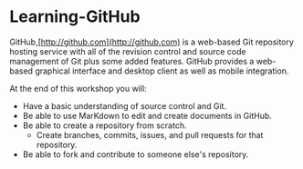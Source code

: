 Learning-GitHub
===============

GitHub,[http://github.com](http://github.com) is a web-based Git repository hosting service with all of the revision control and source code management of Git plus some added features.  GitHub provides a web-based graphical interface and desktop client as well as mobile integration.

At the end of this workshop you will:

* Have a basic understanding of source control and Git.  
* Be able to use MarKdown to edit and create documents in GitHub.  
* Be able to create a repository from scratch.  
  * Create branches, commits, issues, and pull requests for that repository.  
* Be able to fork and contribute to someone else's repository.  
